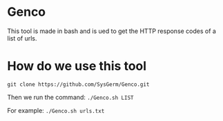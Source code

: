 # Genco
This tool is made in bash and is ued to get the HTTP response codes of a list of urls.

# How do we use this tool
```git clone https://github.com/SysGerm/Genco.git```

Then we run the command: 
```./Genco.sh LIST```

For example:
```./Genco.sh urls.txt```

